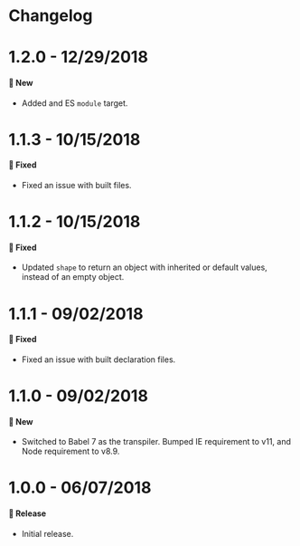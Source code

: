 # Changelog

# 1.2.0 - 12/29/2018

#### 🚀 New

- Added and ES `module` target.

# 1.1.3 - 10/15/2018

#### 🐞 Fixed

- Fixed an issue with built files.

# 1.1.2 - 10/15/2018

#### 🐞 Fixed

- Updated `shape` to return an object with inherited or default values, instead of an empty object.

# 1.1.1 - 09/02/2018

#### 🐞 Fixed

- Fixed an issue with built declaration files.

# 1.1.0 - 09/02/2018

#### 🚀 New

- Switched to Babel 7 as the transpiler. Bumped IE requirement to v11, and Node requirement to v8.9.

# 1.0.0 - 06/07/2018

#### 🎉 Release

- Initial release.
